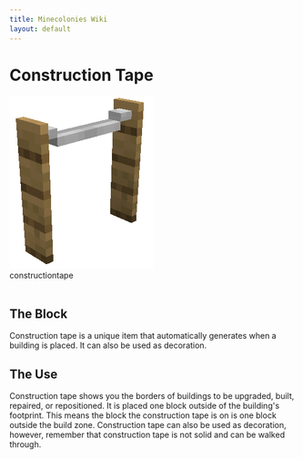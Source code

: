 ```yaml
---
title: Minecolonies Wiki
layout: default
---
```

# Construction Tape

<div class="infobox box text-center">
    <img src="../../assets/images/deco/constructiontape.png" alt="Construction Tape"/><br>
    <recipe>constructiontape</recipe>
</div>
<br>

## The Block

Construction tape is a unique item that automatically generates when a building is placed. It can also be used as decoration.
<br>

## The Use

Construction tape shows you the borders of buildings to be upgraded, built, repaired, or repositioned. It is placed one block outside of the building's footprint. This means the block the construction tape is on is one block outside the build zone. 
Construction tape can also be used as decoration, however, remember that construction tape is not solid and can be walked through.
